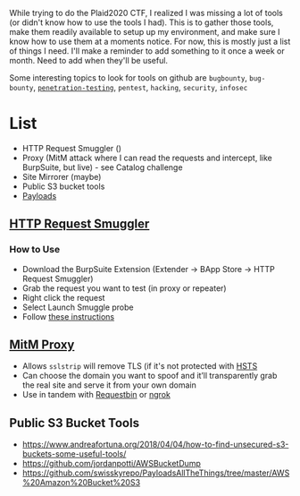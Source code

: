While trying to do the Plaid2020 CTF, I realized I was missing a lot of tools (or didn't know how to use the tools I had). This is to gather those tools, make them readily available to setup up my environment, and make sure I know how to use them at a moments notice. For now, this is mostly just a list of things I need. I'll make a reminder to add something to it once a week or month. Need to add when they'll be useful.

Some interesting topics to look for tools on github are `bugbounty`, `bug-bounty`, [`penetration-testing`](https://github.com/topics/penetration-testing), `pentest`, `hacking`, `security`, `infosec`

# List
- HTTP Request Smuggler ()
- Proxy (MitM attack where I can read the requests and intercept, like BurpSuite, but live) - see Catalog challenge
- Site Mirrorer (maybe)
- Public S3 bucket tools
- [Payloads](https://github.com/swisskyrepo/PayloadsAllTheThings)

## [HTTP Request Smuggler](https://github.com/PortSwigger/http-request-smuggler)

### How to Use
- Download the BurpSuite Extension (Extender -> BApp Store -> HTTP Request Smuggler)
- Grab the request you want to test (in proxy or repeater)
- Right click the request
- Select Launch Smuggle probe
- Follow [these instructions](https://github.com/PortSwigger/http-request-smuggler)

## [MitM Proxy](https://github.com/drk1wi/Modlishka)
- Allows `sslstrip` will remove TLS (if it's not protected with [HSTS](https://developer.mozilla.org/en-US/docs/Web/HTTP/Headers/Strict-Transport-Security)
- Can choose the domain you want to spoof and it’ll transparently grab the real site and serve it from your own domain
- Use in tandem with [Requestbin](https://requestbin.com/) or [ngrok](https://ngrok.com/)

## Public S3 Bucket Tools
- https://www.andreafortuna.org/2018/04/04/how-to-find-unsecured-s3-buckets-some-useful-tools/
- https://github.com/jordanpotti/AWSBucketDump
- https://github.com/swisskyrepo/PayloadsAllTheThings/tree/master/AWS%20Amazon%20Bucket%20S3
